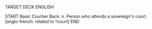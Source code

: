 TARGET DECK
ENGLISH

START
Basic
Courtier
Back: n. Person who attends a sovereign's court. [anglo-french: related to *court]
END
